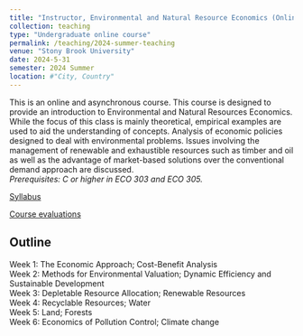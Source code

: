 ```yaml
---
title: "Instructor, Environmental and Natural Resource Economics (Online)"
collection: teaching
type: "Undergraduate online course"
permalink: /teaching/2024-summer-teaching
venue: "Stony Brook University"
date: 2024-5-31
semester: 2024 Summer
location: #"City, Country"
---
```


This is an online and asynchronous course. This course is designed to provide an introduction to Environmental and Natural Resources Economics. While the focus of this class is mainly theoretical, empirical examples are used to aid the understanding of concepts. Analysis of economic policies designed to deal with environmental problems. Issues involving the management of renewable and exhaustible resources such as timber and oil as well as the advantage of market-based solutions over the conventional demand approach are discussed. <br>
*Prerequisites: C or higher in ECO 303 and ECO 305.*

[Syllabus](/files/ECO373_Syllabus_24Summer.pdf)

[Course evaluations](/files/2024-Summer-Eval.pdf)

Outline
---
Week 1: The Economic Approach; Cost-Benefit Analysis <br>
Week 2: Methods for Environmental Valuation; Dynamic Efficiency and Sustainable Development <br>
Week 3: Depletable Resource Allocation; Renewable Resources <br>
Week 4: Recyclable Resources; Water <br>
Week 5: Land; Forests <br>
Week 6: Economics of Pollution Control; Climate change <br>
